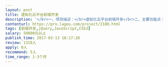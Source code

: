 ```yaml
---                
layout: post       
title: 虚拟化云平台前端开发           
description: '</br>一、项目描述：</br>虚拟化云平台前端开发</br>二、主要功能点：</br>平台支持包含产品测试、安全评估、培训教育在内的五个相对独立的子系统。</br>三、可参考产品：</br>i春秋：http://www.ichunqiu.com/</br>四、人员要求：</br>前端工作包括从原型设计、UI设计、前端开发三方面具体工作内容。</br>精通python语言及Web开发框架；</br>'     
contenturl: https://pro.lagou.com/project/2180.html      
tags: [前端开发,jQuery,JavaScript,CSS3]            
salary: 50000元以上          
publish_time: 2017-03-13 18:17:28         
review: 1318人                   
apply: 0人                   
recommend: 5人                   
time_range: 1-3个月              
---                 
```

